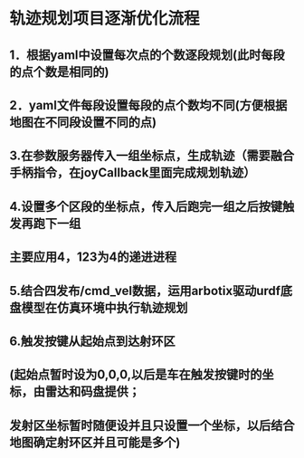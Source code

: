 # 轨迹规划项目逐渐优化流程

## 1．根据yaml中设置每次点的个数逐段规划(此时每段的点个数是相同的)



## 2．yaml文件每段设置每段的点个数均不同(方便根据地图在不同段设置不同的点)



## 3.在参数服务器传入一组坐标点，生成轨迹（需要融合手柄指令，在joyCallback里面完成规划轨迹）



## 4.设置多个区段的坐标点，传入后跑完一组之后按键触发再跑下一组



## 		主要应用4，123为4的递进进程



## 5.结合四发布/cmd_vel数据，运用arbotix驱动urdf底盘模型在仿真环境中执行轨迹规划



## 6.触发按键从起始点到达射环区

## (起始点暂时设为0,0,0,以后是车在触发按键时的坐标，由雷达和码盘提供；

## 发射区坐标暂时随便设并且只设置一个坐标，以后结合地图确定射环区并且可能是多个)
